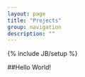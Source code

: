 ```yaml
---
layout: page
title: "Projects"
group: navigation
description: ""
---
```

{% include JB/setup %}

##Hello World!
